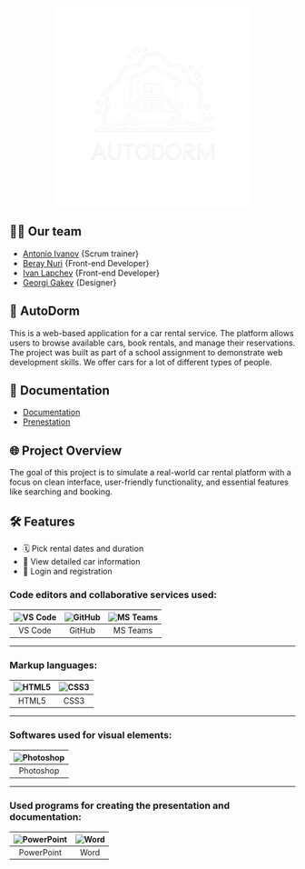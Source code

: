 <p align="center">
    <img src="media/logo.png" alt="AutoDorm logo" width="350" height="350">
</p>   

## 🙋‍♂️ Our team
 - [Antonio Ivanov](https://github.com/AIIvanov24) {Scrum trainer}
 - [Beray Nuri](https://github.com/BGNuri24) {Front-end Developer}
 - [Ivan Lapchev](https://github.com/iglapchev24) {Front-end Developer}
 - [Georgi Gakev](https://github.com/gggakev24) {Designer}
## 🚗 AutoDorm

This is a web-based application for a car rental service. The platform allows users to browse available cars, book rentals, and manage their reservations. The project was built as part of a school assignment to demonstrate web development skills. We offer cars for a lot of different types of people.
## 📖  Documentation
- [Documentation](https://codingburgas-my.sharepoint.com/:w:/g/personal/aiivanov24_codingburgas_bg/Ed84H-fUIbVBmvA0TQeVNFQB7mB2mQ6YlnDZp4vXRvzyoQ?e=McdgKe)
- [Prenestation](https://codingburgas-my.sharepoint.com/:p:/g/personal/aiivanov24_codingburgas_bg/EadG4pBdmxZBr8yH2PFFjdIBASEH9PWDxvB6fWfUoP3kHQ?e=lX24qv)
## 🌐 Project Overview

The goal of this project is to simulate a real-world car rental platform with a focus on clean interface, user-friendly functionality, and essential features like searching and booking.

## 🛠️ Features

- 🗓️ Pick rental dates and duration
- 📄 View detailed car information
- 🔐 Login and registration

 ### Code editors and collaborative services used:

| ![VS Code](https://img.icons8.com/color/48/visual-studio-code-2019.png) | ![GitHub](https://img.icons8.com/ios-filled/50/ffffff/github.png) | ![MS Teams](https://img.icons8.com/color/48/microsoft-teams.png) |
|:---:|:---:|:---:|
| VS Code | GitHub | MS Teams |

---

### Markup languages:

| ![HTML5](https://img.icons8.com/color/48/html-5.png) | ![CSS3](https://img.icons8.com/color/48/css3.png) |
|:---:|:---:|
| HTML5 | CSS3 |

---

### Softwares used for visual elements:

| ![Photoshop](https://img.icons8.com/color/48/adobe-photoshop.png) |
|:---:|
| Photoshop |

---

### Used programs for creating the presentation and documentation:

| ![PowerPoint](https://img.icons8.com/color/48/microsoft-powerpoint-2019--v1.png) | ![Word](https://img.icons8.com/color/48/microsoft-word-2019--v1.png) |
|:---:|:---:|
| PowerPoint | Word |
